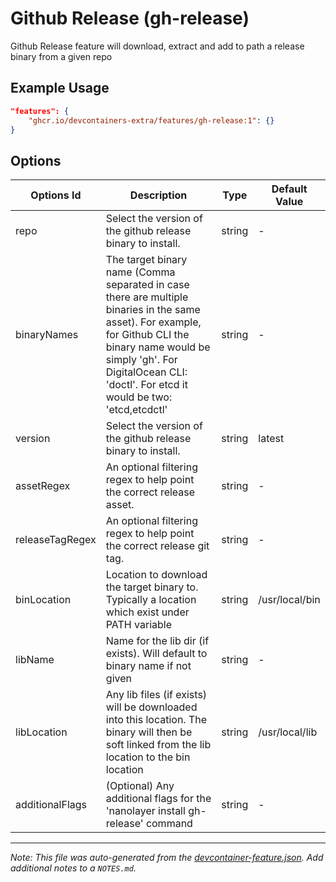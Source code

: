 
# Github Release (gh-release)

Github Release feature will download, extract and add to path a release binary from a given repo

## Example Usage

```json
"features": {
    "ghcr.io/devcontainers-extra/features/gh-release:1": {}
}
```

## Options

| Options Id | Description | Type | Default Value |
|-----|-----|-----|-----|
| repo | Select the version of the github release binary to install. | string | - |
| binaryNames | The target binary name (Comma separated in case there are multiple binaries in the same asset). For example, for Github CLI the binary name would be simply 'gh'. For DigitalOcean CLI: 'doctl'. For etcd it would be two: 'etcd,etcdctl' | string | - |
| version | Select the version of the github release binary to install. | string | latest |
| assetRegex | An optional filtering regex to help point the correct release asset. | string | - |
| releaseTagRegex | An optional filtering regex to help point the correct release git tag. | string | - |
| binLocation | Location to download the target binary to. Typically a location which exist under PATH variable | string | /usr/local/bin |
| libName | Name for the lib dir (if exists). Will default to binary name if not given | string | - |
| libLocation | Any lib files (if exists) will be downloaded into this location. The binary will then be soft linked from the lib location to the bin location | string | /usr/local/lib |
| additionalFlags | (Optional) Any additional flags for the 'nanolayer install gh-release' command  | string | - |



---

_Note: This file was auto-generated from the [devcontainer-feature.json](devcontainer-feature.json).  Add additional notes to a `NOTES.md`._
